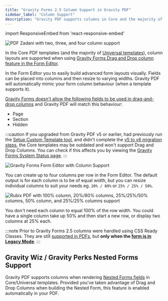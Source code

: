 ```yaml
---
title: "Gravity Forms 2.5 Column Support in Gravity PDF"
sidebar_label: "Column Support"
description: "Gravity PDF supports columns in Core and the majority of Universal templates through the use of Gravity Forms 2.5+ Drag and Drop Columns."
---
```


import ResponsiveEmbed from 'react-responsive-embed'

![PDF Zadani with two, three, and four column support](https://resources.gravitypdf.com/uploads/2021/04/v6-Zadani-PDF-with-Column-Support.png)

In the Core PDF templates (and the majority of [Universal templates](https://gravitypdf.com/store/#universal)), column layouts are supported when using [Gravity Forms Drag and Drop column feature in the Form Editor](https://docs.gravityforms.com/working-with-columns/).

In the Form Editor you to easily build advanced form layouts visually. Fields can be placed into columns  and then resize to varying widths. Gravity PDF will automatically mimic your form column behaviour (when a template supports it).

<ResponsiveEmbed src="https://player.vimeo.com/video/665408186" allowfullscreen />

[Gravity Forms doesn't allow the following fields to be used in drag-and-drop columns](https://docs.gravityforms.com/working-with-columns/#known-issues-or-limitations) and Gravity PDF will match this behaviour:

* Page
* Section
* Hidden

:::caution
If you upgraded from Gravity PDF v5 or earlier, had previously run the [Setup Custom Template tool](../../v5/user-global-settings.md#setup-custom-templates), and didn't complete the [v5 to v6 migration steps](v5-to-v6-migration.md#drag-and-drop-columns), the Core templates may be outdated and won't support Drag and Drop Columns. You can check if this affects you by viewing the [Gravity Forms System Status page](system-status.md).
:::

![Gravity Forms Form Editor with Column Support](https://resources.gravitypdf.com/uploads/2021/04/v6-Gravity-Forms-Column-Support-1.png)

You can create up to four columns per row in the Form Editor. The default output is for each column is to be of equal width, but you can resize individual columns to suit your needs eg. `20% / 80%` or `25% / 25% / 50%`.

![Rubix PDF with 100% column, 20%/80% columns, 25%/25%/50% columns, 50% column, and 25%/25% columns support](https://resources.gravitypdf.com/uploads/2021/04/v6-PDF-Rubix-with-Column-Support.png)

You don't need each column to equal 100% of the row width. You could have a single column take up 50% and then start a new row, or display two columns at 25% each.

:::note
Prior to Gravity Forms 2.5 columns were handled using CSS Ready Classes. They are still [supported in PDFs](css-ready-classes.md), but **only when the [form is in Legacy Mode](https://docs.gravityforms.com/guide-to-gravity-forms-2-5-for-theme-developers/#legacy-mode)**.
:::

## Gravity Wiz / Gravity Perks Nested Forms Support

Gravity PDF supports columns when rendering [Nested Forms fields](https://gravitywiz.com/documentation/gravity-forms-nested-forms/?ref=78) in Core/Universal templates. Provided you've taken advantage of Drag and Drop Columns when building the Nested Form, this feature is enabled automatically in your PDF. 